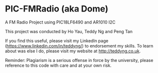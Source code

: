 # PIC-FMRadio (aka Dome)

A FM Radio Project using PIC18LF6490 and AR1010 I2C

This project was conducted by Ho Yau, Teddy Ng and Peng Tan

If you find this useful, please visit my LinkedIn page (https://www.linkedin.com/in/teddyng/) to endorsement my skills. To learn about was else I do, please visit my website at http://teddyng.co.uk.

Reminder: Plagiarism is a serious offense in force by the university, please reference to this code with care and at your own risk.

